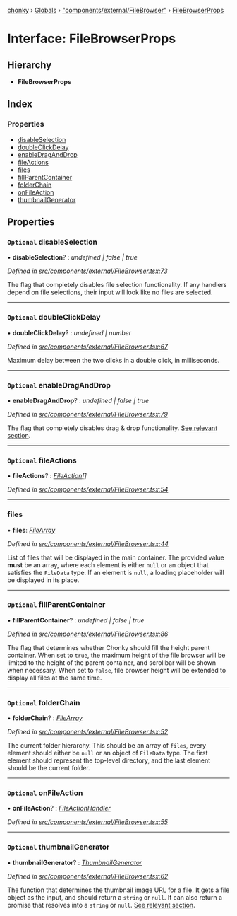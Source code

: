 [chonky](../README.md) › [Globals](../globals.md) › ["components/external/FileBrowser"](../modules/_components_external_filebrowser_.md) › [FileBrowserProps](_components_external_filebrowser_.filebrowserprops.md)

# Interface: FileBrowserProps

## Hierarchy

* **FileBrowserProps**

## Index

### Properties

* [disableSelection](_components_external_filebrowser_.filebrowserprops.md#optional-disableselection)
* [doubleClickDelay](_components_external_filebrowser_.filebrowserprops.md#optional-doubleclickdelay)
* [enableDragAndDrop](_components_external_filebrowser_.filebrowserprops.md#optional-enabledraganddrop)
* [fileActions](_components_external_filebrowser_.filebrowserprops.md#optional-fileactions)
* [files](_components_external_filebrowser_.filebrowserprops.md#files)
* [fillParentContainer](_components_external_filebrowser_.filebrowserprops.md#optional-fillparentcontainer)
* [folderChain](_components_external_filebrowser_.filebrowserprops.md#optional-folderchain)
* [onFileAction](_components_external_filebrowser_.filebrowserprops.md#optional-onfileaction)
* [thumbnailGenerator](_components_external_filebrowser_.filebrowserprops.md#optional-thumbnailgenerator)

## Properties

### `Optional` disableSelection

• **disableSelection**? : *undefined | false | true*

*Defined in [src/components/external/FileBrowser.tsx:73](https://github.com/TimboKZ/Chonky/blob/ca45eac/src/components/external/FileBrowser.tsx#L73)*

The flag that completely disables file selection functionality. If any handlers depend on file selections, their
input will look like no files are selected.

___

### `Optional` doubleClickDelay

• **doubleClickDelay**? : *undefined | number*

*Defined in [src/components/external/FileBrowser.tsx:67](https://github.com/TimboKZ/Chonky/blob/ca45eac/src/components/external/FileBrowser.tsx#L67)*

Maximum delay between the two clicks in a double click, in milliseconds.

___

### `Optional` enableDragAndDrop

• **enableDragAndDrop**? : *undefined | false | true*

*Defined in [src/components/external/FileBrowser.tsx:79](https://github.com/TimboKZ/Chonky/blob/ca45eac/src/components/external/FileBrowser.tsx#L79)*

The flag that completely disables drag & drop functionality.
[See relevant section](#section-managing-file-selection).

___

### `Optional` fileActions

• **fileActions**? : *[FileAction](_typedef_.fileaction.md)[]*

*Defined in [src/components/external/FileBrowser.tsx:54](https://github.com/TimboKZ/Chonky/blob/ca45eac/src/components/external/FileBrowser.tsx#L54)*

___

###  files

• **files**: *[FileArray](../modules/_typedef_.md#filearray)*

*Defined in [src/components/external/FileBrowser.tsx:44](https://github.com/TimboKZ/Chonky/blob/ca45eac/src/components/external/FileBrowser.tsx#L44)*

List of files that will be displayed in the main container. The provided value
**must** be an array, where each element is either `null` or an object that
satisfies the `FileData` type. If an element is `null`, a loading placeholder
will be displayed in its place.

___

### `Optional` fillParentContainer

• **fillParentContainer**? : *undefined | false | true*

*Defined in [src/components/external/FileBrowser.tsx:86](https://github.com/TimboKZ/Chonky/blob/ca45eac/src/components/external/FileBrowser.tsx#L86)*

The flag that determines whether Chonky should fill the height parent container. When set to `true`, the maximum
height of the file browser will be limited to the height of the parent container, and scrollbar will be shown
when necessary. When set to `false`, file browser height will be extended to display all files at the same time.

___

### `Optional` folderChain

• **folderChain**? : *[FileArray](../modules/_typedef_.md#filearray)*

*Defined in [src/components/external/FileBrowser.tsx:52](https://github.com/TimboKZ/Chonky/blob/ca45eac/src/components/external/FileBrowser.tsx#L52)*

The current folder hierarchy. This should be an array of `files`, every
element should either be `null` or an object of `FileData` type. The first
element should represent the top-level directory, and the last element
should be the current folder.

___

### `Optional` onFileAction

• **onFileAction**? : *[FileActionHandler](../modules/_typedef_.md#fileactionhandler)*

*Defined in [src/components/external/FileBrowser.tsx:55](https://github.com/TimboKZ/Chonky/blob/ca45eac/src/components/external/FileBrowser.tsx#L55)*

___

### `Optional` thumbnailGenerator

• **thumbnailGenerator**? : *[ThumbnailGenerator](../modules/_typedef_.md#thumbnailgenerator)*

*Defined in [src/components/external/FileBrowser.tsx:62](https://github.com/TimboKZ/Chonky/blob/ca45eac/src/components/external/FileBrowser.tsx#L62)*

The function that determines the thumbnail image URL for a file. It gets a file object as the input, and
should return a `string` or `null`. It can also return a promise that resolves into a `string` or `null`.
[See relevant section](#section-displaying-file-thumbnails).
